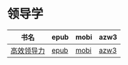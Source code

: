 # 领导学

| 书名 | epub | mobi | azw3 |
| --- | --- | --- | --- |
| [高效领导力](http://ct.dalanmei.com/f/31084289-571809342-b82aab) | [epub](http://ct.dalanmei.com/f/31084289-571809342-b82aab) | [mobi](http://ct.dalanmei.com/f/31084289-571541342-299029) | [azw3](http://ct.dalanmei.com/f/31084289-572196308-f8921e) |
